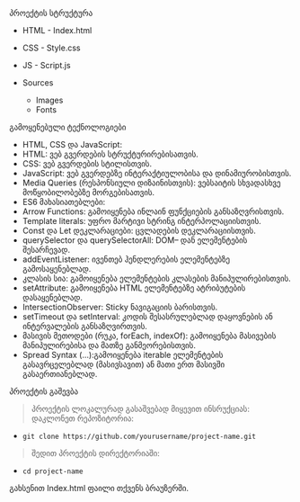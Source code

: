 პროექტის სტრუქტურა
	
 + HTML - Index.html
	
 + CSS - Style.css
	
 + JS - Script.js 
		 
  + Sources
      - Images
      - Fonts

გამოყენებული ტექნოლოგიები
+ HTML, CSS და JavaScript: 
+ HTML: ვებ გვერდების სტრუქტურირებისათვის. 
+ CSS: ვებ გვერდების სტილისთვის. 
+ JavaScript: ვებ გვერდებზე ინტერაქტიულობისა და დინამიურობისთვის.
+ Media Queries (რესპონსიული დიზაინისთვის): ვებსაიტის სხვადასხვე მოწყობილობებზე მორგებისათვის.
 + ES6 მახასიათებლები: 
+ Arrow Functions: გამოიყენება ინლაინ ფუნქციების განსაზღვრისთვის. 
+ Template literals: უფრო მარტივი სტრინგ ინტერპოლაციისთვის. 
+ Const და Let დეკლარაციები: ცვლადების დეკლარაციისთვის. 
+ querySelector და querySelectorAll: DOM– დან ელემენტების შესარჩევად. 
+ addEventListener: ივენთებ ჰენდლერების ელემენტებზე გამოსაყენებლად.
+ კლასის სია: გამოიყენება ელემენტების კლასების მანიპულირებისთვის. 
+ setAttribute: გამოიყენება HTML ელემენტებზე ატრიბუტების დასაყენებლად.
+ IntersectionObserver: Sticky ნავიგაციის ბარისთვის.
+ setTimeout და setInterval: კოდის შესასრულებლად დაყოვნების ან ინტერვალების განსაზღვირთვის.
+ მასივის მეთოდები (რუკა, forEach, indexOf): გამოიყენება მასივების მანიპულირებისა და მათზე განმეორებისთვის. 
+ Spread Syntax (...):გამოიყენება iterable ელემენტების გასავრცელებლად (მასივსავით) ან მათი ერთ მასივში გასაერთიანებლად.


პროექტის გაშევბა
>პროექტის ლოკალურად გასაშვებად მიყევით ინსრუქციას: 
დაკლონეთ რეპოზიტორია: 
  - 	git clone https://github.com/yourusername/project-name.git 
>შედით პროექტის დირექტორიაში: 
  - 	cd project-name
გახსენით Index.html ფაილი თქვენს ბრაუზერში.
